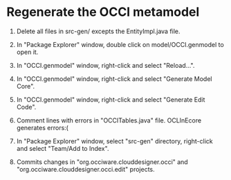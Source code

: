 # Regenerate the OCCI metamodel

1) Delete all files in src-gen/ excepts the EntityImpl.java file.

2) In "Package Explorer" window, double click on model/OCCI.genmodel to open it.

3) In "OCCI.genmodel" window, right-click and select "Reload...".

4) In "OCCI.genmodel" window, right-click and select "Generate Model Core".

5) In "OCCI.genmodel" window, right-click and select "Generate Edit Code".

6) Comment lines with errors in "OCCITables.java" file.
   OCLInEcore generates errors:(

7) In "Package Explorer" window, select "src-gen" directory, right-click and select "Team/Add to Index".

8) Commits changes in "org.occiware.clouddesigner.occi" and "org.occiware.clouddesigner.occi.edit" projects.
